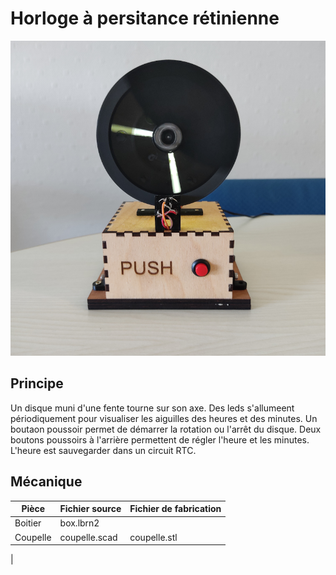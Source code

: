 # Horloge à persitance rétinienne
![alt text](simplepovclocksmall.png)

## Principe
Un disque muni d'une fente tourne sur son axe. Des leds s'allumeent périodiquement pour visualiser les aiguilles des heures et des minutes. Un boutaon poussoir permet de démarrer la rotation ou l'arrêt du disque. Deux boutons poussoirs à l'arrière permettent de régler l'heure et les minutes. L'heure est sauvegarder dans un circuit RTC.

##  Mécanique

|Pièce | Fichier source | Fichier de fabrication |
| ---- | -------------- | ---------------------- |
| Boitier | box.lbrn2 | |
 | Coupelle | coupelle.scad | coupelle.stl |
 |
